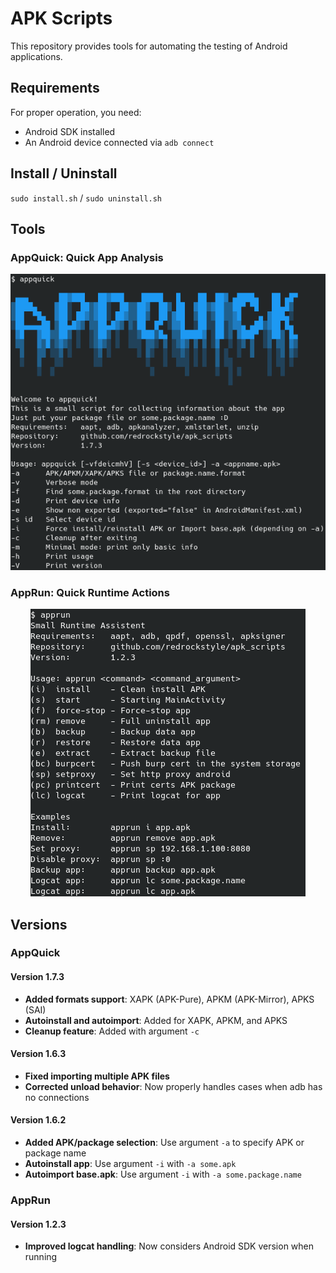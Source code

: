 # APK Scripts

This repository provides tools for automating the testing of Android applications.

## Requirements
For proper operation, you need:
- Android SDK installed
- An Android device connected via `adb connect`

## Install / Uninstall
`sudo install.sh` / `sudo uninstall.sh`

## Tools

### AppQuick: Quick App Analysis
<p align="center"><img src="./img/appquick.png" /></p>

### AppRun: Quick Runtime Actions
<p align="center"><img src="./img/apprun.png" /></p>

## Versions

### AppQuick
#### Version 1.7.3
- **Added formats support**: XAPK (APK-Pure), APKM (APK-Mirror), APKS (SAI)
- **Autoinstall and autoimport**: Added for XAPK, APKM, and APKS
- **Cleanup feature**: Added with argument `-c`

#### Version 1.6.3
- **Fixed importing multiple APK files**
- **Corrected unload behavior**: Now properly handles cases when adb has no connections

#### Version 1.6.2
- **Added APK/package selection**: Use argument `-a` to specify APK or package name
- **Autoinstall app**: Use argument `-i` with `-a some.apk`
- **Autoimport base.apk**: Use argument `-i` with `-a some.package.name`

### AppRun
#### Version 1.2.3
- **Improved logcat handling**: Now considers Android SDK version when running